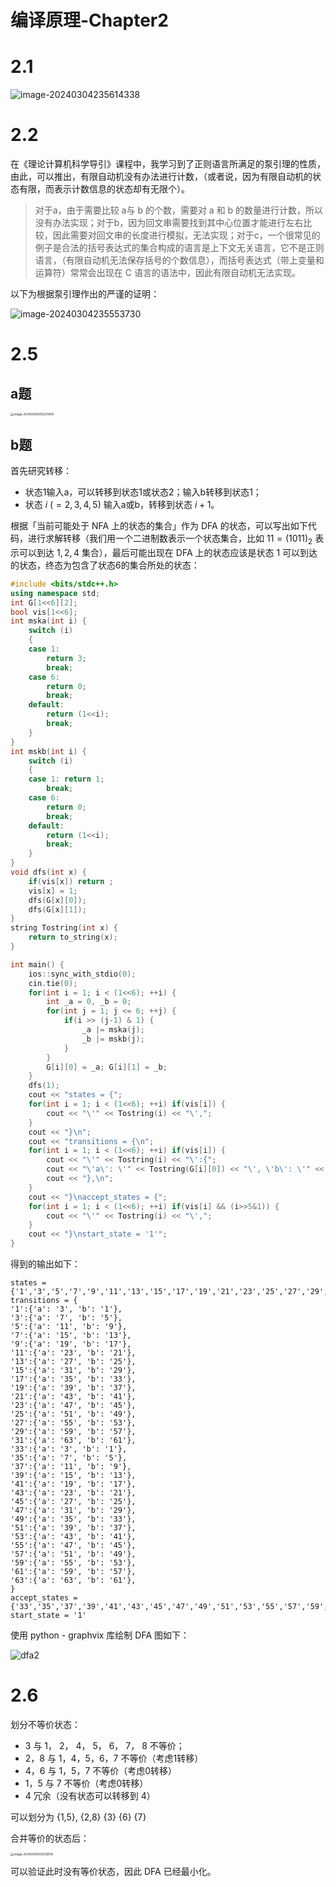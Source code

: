 # 编译原理-Chapter2

# 

# 2.1

![image-20240304235614338](/Users/pac/Library/Application%20Support/typora-user-images/image-20240304235614338.png)

# 2.2

在《理论计算机科学导引》课程中，我学习到了正则语言所满足的泵引理的性质，由此，可以推出，有限自动机没有办法进行计数，（或者说，因为有限自动机的状态有限，而表示计数信息的状态却有无限个）。

>  对于a，由于需要比较 a与 b 的个数，需要对 a 和 b 的数量进行计数，所以没有办法实现；对于b，因为回文串需要找到其中心位置才能进行左右比较，因此需要对回文串的长度进行模拟，无法实现；对于c，一个很常见的例子是合法的括号表达式的集合构成的语言是上下文无关语言，它不是正则语言，（有限自动机无法保存括号的个数信息），而括号表达式（带上变量和运算符）常常会出现在 C 语言的语法中，因此有限自动机无法实现。

以下为根据泵引理作出的严谨的证明：

![image-20240304235553730](/Users/pac/Library/Application%20Support/typora-user-images/image-20240304235553730.png)

# 2.5

## a题

<img src="/Users/pac/Library/Application%20Support/typora-user-images/image-20240305000237809.png" alt="image-20240305000237809" style="zoom: 33%;" />

## b题

首先研究转移：

+ 状态1输入a，可以转移到状态1或状态2；输入b转移到状态1；
+ 状态 $i$ ($=2,3,4,5$) 输入a或b，转移到状态 $i+1$。

根据「当前可能处于 NFA 上的状态的集合」作为 DFA 的状态，可以写出如下代码，进行求解转移（我们用一个二进制数表示一个状态集合，比如 $11=(1011)_2$ 表示可以到达 $1,2,4$ 集合），最后可能出现在 DFA 上的状态应该是状态 $1$ 可以到达的状态，终态为包含了状态6的集合所处的状态：

```c++
#include <bits/stdc++.h>
using namespace std;
int G[1<<6][2];
bool vis[1<<6];
int mska(int i) {
    switch (i)
    {
    case 1:
        return 3;
        break;
    case 6:
        return 0;
        break;
    default:
        return (1<<i);
        break;
    }
}
int mskb(int i) {
    switch (i)
    {
    case 1: return 1;
        break;
    case 6:
        return 0;
        break;
    default:
        return (1<<i);
        break;
    }
}
void dfs(int x) {
    if(vis[x]) return ;
    vis[x] = 1;
    dfs(G[x][0]);
    dfs(G[x][1]);
}
string Tostring(int x) {
    return to_string(x);
}

int main() {
    ios::sync_with_stdio(0);
    cin.tie(0);
    for(int i = 1; i < (1<<6); ++i) {
        int _a = 0, _b = 0;
        for(int j = 1; j <= 6; ++j) {
            if(i >> (j-1) & 1) {
                _a |= mska(j);
                _b |= mskb(j);
            }
        }
        G[i][0] = _a; G[i][1] = _b;
    }
    dfs(1);
    cout << "states = {";
    for(int i = 1; i < (1<<6); ++i) if(vis[i]) {
        cout << "\'" << Tostring(i) << "\',";
    }
    cout << "}\n";
    cout << "transitions = {\n";
    for(int i = 1; i < (1<<6); ++i) if(vis[i]) {
        cout << "\'" << Tostring(i) << "\':{";
        cout << "\'a\': \'" << Tostring(G[i][0]) << "\', \'b\': \'" << Tostring(G[i][1]) << '\'';
        cout << "},\n";
    }
    cout << "}\naccept_states = {";
    for(int i = 1; i < (1<<6); ++i) if(vis[i] && (i>>5&1)) {
        cout << "\'" << Tostring(i) << "\',";
    }
    cout << "}\nstart_state = '1'";
}
```

得到的输出如下：

```plaintext
states = {'1','3','5','7','9','11','13','15','17','19','21','23','25','27','29','31','33','35','37','39','41','43','45','47','49','51','53','55','57','59','61','63',}
transitions = {
'1':{'a': '3', 'b': '1'},
'3':{'a': '7', 'b': '5'},
'5':{'a': '11', 'b': '9'},
'7':{'a': '15', 'b': '13'},
'9':{'a': '19', 'b': '17'},
'11':{'a': '23', 'b': '21'},
'13':{'a': '27', 'b': '25'},
'15':{'a': '31', 'b': '29'},
'17':{'a': '35', 'b': '33'},
'19':{'a': '39', 'b': '37'},
'21':{'a': '43', 'b': '41'},
'23':{'a': '47', 'b': '45'},
'25':{'a': '51', 'b': '49'},
'27':{'a': '55', 'b': '53'},
'29':{'a': '59', 'b': '57'},
'31':{'a': '63', 'b': '61'},
'33':{'a': '3', 'b': '1'},
'35':{'a': '7', 'b': '5'},
'37':{'a': '11', 'b': '9'},
'39':{'a': '15', 'b': '13'},
'41':{'a': '19', 'b': '17'},
'43':{'a': '23', 'b': '21'},
'45':{'a': '27', 'b': '25'},
'47':{'a': '31', 'b': '29'},
'49':{'a': '35', 'b': '33'},
'51':{'a': '39', 'b': '37'},
'53':{'a': '43', 'b': '41'},
'55':{'a': '47', 'b': '45'},
'57':{'a': '51', 'b': '49'},
'59':{'a': '55', 'b': '53'},
'61':{'a': '59', 'b': '57'},
'63':{'a': '63', 'b': '61'},
}
accept_states = {'33','35','37','39','41','43','45','47','49','51','53','55','57','59','61','63',}
start_state = '1'
```

使用 python - graphvix 库绘制 DFA 图如下：

![dfa2](/Users/pac/Documents/2024-sp/Compiler/sp24-starter/hw/dfa2.png)

# 2.6

划分不等价状态：

+ 3 与 1， 2， 4， 5， 6， 7， 8 不等价；
+ 2，8 与 1，4，5，6，7 不等价（考虑1转移）
+ 4，6 与 1，5，7 不等价（考虑0转移）
+ 1，5 与 7 不等价（考虑0转移）
+ 4 冗余（没有状态可以转移到 4）

可以划分为 {1,5}, {2,8} {3} {6} {7}

合并等价的状态后：

<img src="/Users/pac/Documents/2024-sp/Compiler/%E4%BD%9C%E4%B8%9A/image/%E7%BC%96%E8%AF%91%E5%8E%9F%E7%90%86-Chapter2/image-20240305003039518.png" alt="image-20240305003039518" style="zoom:33%;" />

可以验证此时没有等价状态，因此 DFA 已经最小化。